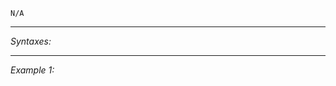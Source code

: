 `N/A`


---
*Syntaxes:*

<!-- [] call `BIS_fnc_showRespawnMenuInventoryLimitRespawn` -->

---
*Example 1:*

<!-- 
```sqf
[] call BIS_fnc_showRespawnMenuInventoryLimitRespawn;
``` -->
